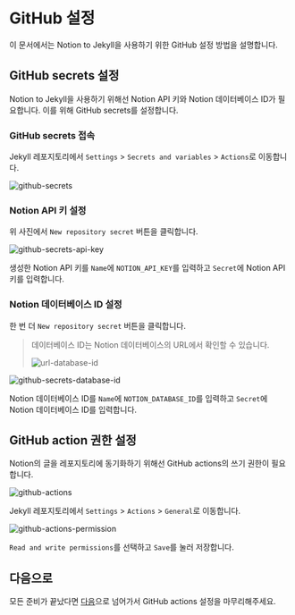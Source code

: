 # GitHub 설정

이 문서에서는 Notion to Jekyll을 사용하기 위한 GitHub 설정 방법을 설명합니다.

## GitHub secrets 설정

Notion to Jekyll을 사용하기 위해선 Notion API 키와 Notion 데이터베이스 ID가 필요합니다. 이를 위해 GitHub secrets를 설정합니다.

### GitHub secrets 접속

Jekyll 레포지토리에서 `Settings` > `Secrets and variables` > `Actions`로 이동합니다.

![github-secrets](https://github.com/whatasame/notion-to-jekyll/assets/97666463/4be3964d-fb65-4808-b4cd-0e4937dc9e62)

### Notion API 키 설정

위 사진에서 `New repository secret` 버튼을 클릭합니다.

![github-secrets-api-key](https://github.com/whatasame/notion-to-jekyll/assets/97666463/4d1d5510-604b-4cde-9d25-bf19c3198cbb)

생성한 Notion API 키를 `Name`에 `NOTION_API_KEY`를 입력하고 `Secret`에 Notion API 키를 입력합니다.

### Notion 데이터베이스 ID 설정

한 번 더 `New repository secret` 버튼을 클릭합니다.

> 데이터베이스 ID는 Notion 데이터베이스의 URL에서 확인할 수 있습니다.
>
> ![url-database-id](https://github.com/whatasame/notion-to-jekyll/assets/97666463/f1f1229b-5caa-487a-b1ab-7a99a2059ee5)


![github-secrets-database-id](https://github.com/whatasame/notion-to-jekyll/assets/97666463/f8890c34-dfaf-45ad-8c6c-8a0c92c91b64)

Notion 데이터베이스 ID를 `Name`에 `NOTION_DATABASE_ID`를 입력하고 `Secret`에 Notion 데이터베이스 ID를 입력합니다.

## GitHub action 권한 설정

Notion의 글을 레포지토리에 동기화하기 위해선 GitHub actions의 쓰기 권한이 필요합니다.

![github-actions](https://github.com/whatasame/notion-to-jekyll/assets/97666463/ff15916b-1acb-4e3b-b1e8-4939431b4514)

Jekyll 레포지토리에서 `Settings` > `Actions` > `General`로 이동합니다.

![github-actions-permission](https://github.com/whatasame/notion-to-jekyll/assets/97666463/17922eef-06ff-42aa-9207-856967a7c1d5)

`Read and write permissions`를 선택하고 `Save`를 눌러 저장합니다.

## 다음으로

모든 준비가 끝났다면 [다음](./README.md#github-action-설정)으로 넘어가서 GitHub actions 설정을 마무리해주세요.
